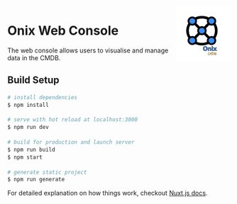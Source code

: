<img src="../docs/pics/ox.png" width="125" height="125" align="right">

# Onix Web Console

The web console allows users to visualise and manage data in the CMDB.

## Build Setup

``` bash
# install dependencies
$ npm install

# serve with hot reload at localhost:3000
$ npm run dev

# build for production and launch server
$ npm run build
$ npm start

# generate static project
$ npm run generate
```

For detailed explanation on how things work, checkout [Nuxt.js docs](https://nuxtjs.org).
